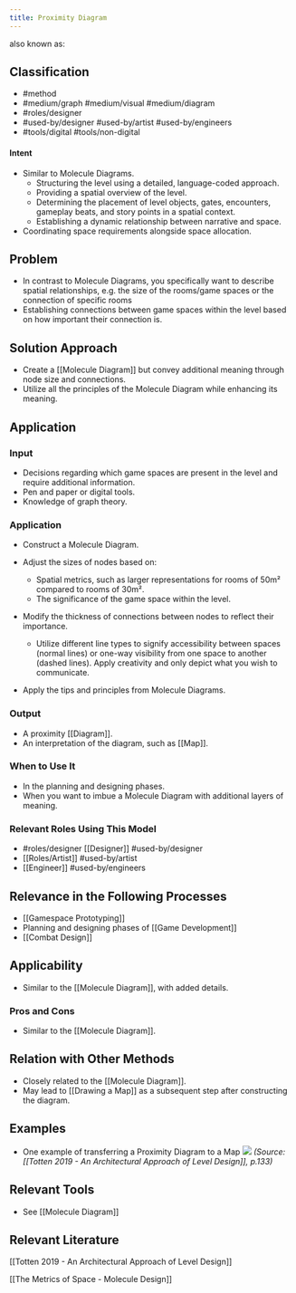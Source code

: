 ```yaml
---
title: Proximity Diagram
---
```



also known as: 

## Classification
- #method 
- #medium/graph #medium/visual #medium/diagram 
- #roles/designer 
- #used-by/designer #used-by/artist #used-by/engineers 
- #tools/digital #tools/non-digital 

#### Intent

- Similar to Molecule Diagrams.
    - Structuring the level using a detailed, language-coded approach.
    - Providing a spatial overview of the level.
    - Determining the placement of level objects, gates, encounters, gameplay beats, and story points in a spatial context.
    - Establishing a dynamic relationship between narrative and space.
- Coordinating space requirements alongside space allocation.

## Problem

- In contrast to Molecule Diagrams, you specifically want to describe spatial relationships, e.g. the size of the rooms/game spaces or the connection of specific rooms
- Establishing connections between game spaces within the level based on how important their connection is.

## Solution Approach

- Create a [[Molecule Diagram]] but convey additional meaning through node size and connections.
- Utilize all the principles of the Molecule Diagram while enhancing its meaning.

## Application

### Input

- Decisions regarding which game spaces are present in the level and require additional information.
- Pen and paper or digital tools.
- Knowledge of graph theory.

### Application

- Construct a Molecule Diagram.
    
- Adjust the sizes of nodes based on:
    
    - Spatial metrics, such as larger representations for rooms of 50m² compared to rooms of 30m².
    - The significance of the game space within the level.
      
- Modify the thickness of connections between nodes to reflect their importance.
    
    - Utilize different line types to signify accessibility between spaces (normal lines) or one-way visibility from one space to another (dashed lines). Apply creativity and only depict what you wish to communicate.
      
- Apply the tips and principles from Molecule Diagrams.
    

### Output

- A proximity [[Diagram]].
- An interpretation of the diagram, such as [[Map]].

### When to Use It

- In the planning and designing phases.
- When you want to imbue a Molecule Diagram with additional layers of meaning.

### Relevant Roles Using This Model

- #roles/designer [[Designer]] #used-by/designer
- [[Roles/Artist]] #used-by/artist
- [[Engineer]] #used-by/engineers

## Relevance in the Following Processes

- [[Gamespace Prototyping]]
- Planning and designing phases of [[Game Development]]
- [[Combat Design]]

## Applicability

- Similar to the [[Molecule Diagram]], with added details.

### Pros and Cons

- Similar to the [[Molecule Diagram]].

## Relation with Other Methods

- Closely related to the [[Molecule Diagram]].
- May lead to [[Drawing a Map]] as a subsequent step after constructing the diagram.
  
## Examples

- One example of transferring a Proximity Diagram to a Map
  ![](proximitydiagram.png)
  _(Source: [[Totten 2019 - An Architectural Approach of Level Design]], p.133)_

## Relevant Tools
- See [[Molecule Diagram]]

## Relevant Literature

[[Totten 2019 - An Architectural Approach of Level Design]]

[[The Metrics of Space - Molecule Design]]
